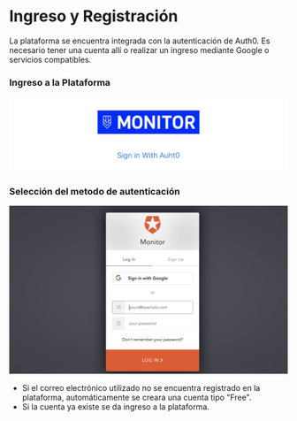 # Ingreso y Registración

La plataforma se encuentra integrada con la autenticación de Auth0. Es necesario tener una cuenta allí o realizar un ingreso mediante Google o servicios compatibles.

### Ingreso a la Plataforma

![](../.gitbook/assets/image%20%287%29.png)

### Selección del metodo de autenticación

![](../.gitbook/assets/image%20%2812%29.png)

* Si el correo electrónico utilizado no se encuentra registrado en la plataforma, automáticamente se creara una cuenta tipo "Free".
* Si la cuenta ya existe se da ingreso a la plataforma.

